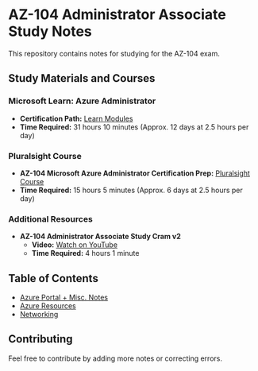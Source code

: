 # AZ-104 Administrator Associate Study Notes

This repository contains notes for studying for the AZ-104 exam.

## Study Materials and Courses

### Microsoft Learn: Azure Administrator
- **Certification Path:** [Learn Modules](https://learn.microsoft.com/en-us/credentials/certifications/azure-administrator/?ns-enrollment-type=Collection&ns-enrollment-id=2d5pizzq7e8454&practice-assessment-type=certification)
- **Time Required:** 31 hours 10 minutes (Approx. 12 days at 2.5 hours per day)

### Pluralsight Course
- **AZ-104 Microsoft Azure Administrator Certification Prep:** [Pluralsight Course](https://app.pluralsight.com/library/courses/az-104-microsoft-azure-adminstrator-certification-prep/table-of-contents)
- **Time Required:** 15 hours 5 minutes (Approx. 6 days at 2.5 hours per day)

### Additional Resources
- **AZ-104 Administrator Associate Study Cram v2**
  - **Video:** [Watch on YouTube](https://www.youtube.com/watch?v=0Knf9nub4-k&t=12610s)
  - **Time Required:** 4 hours 1 minute

## Table of Contents

- [Azure Portal + Misc. Notes](Notes/1.%20Azure%20Portal%20%2B%20Misc.%20Notes.md)
- [Azure Resources](Notes/2.%20Azure%20Resources.md)
- [Networking](Notes/3.%20Networking.md)

## Contributing

Feel free to contribute by adding more notes or correcting errors.
